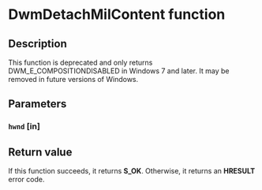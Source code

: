 # DwmDetachMilContent function

## Description

This function is deprecated and only returns DWM_E_COMPOSITIONDISABLED in Windows 7 and later. It may be removed in future versions of Windows.

## Parameters

### `hwnd` [in]

## Return value

If this function succeeds, it returns **S_OK**. Otherwise, it returns an **HRESULT** error code.